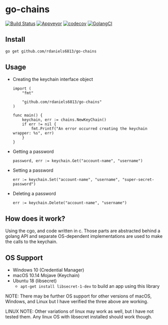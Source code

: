 # go-chains

[![Build Status](https://travis-ci.org/rdaniels6813/go-chains.svg?branch=master)](https://travis-ci.org/rdaniels6813/go-chains)
[![Appveyor](https://ci.appveyor.com/api/projects/status/github/rdaniels6813/go-chains?svg=true)](https://ci.appveyor.com/project/RyanDaniels/go-chains)
[![codecov](https://codecov.io/gh/rdaniels6813/go-chains/branch/master/graph/badge.svg)](https://codecov.io/gh/rdaniels6813/go-chains)
[![GolangCI](https://golangci.com/badges/github.com/rdaniels6813/cli-manager.svg)](https://golangci.com)

## Install

```sh
go get github.com/rdaniels6813/go-chains
```

## Usage

- Creating the keychain interface object

  ```golang
  import (
      "fmt"

      "github.com/rdaniels6813/go-chains"
  )

  func main() {
      keychain, err := chains.NewKeyChain()
      if err != nil {
          fmt.Printf("An error occurred creating the keychain wrapper: %s", err)
      }
  }
  ```

- Getting a password

  ```golang
  password, err := keychain.Get("account-name", "username")
  ```

- Setting a password

  ```golang
  err := keychain.Set("account-name", "username", "super-secret-password")
  ```

- Deleting a password
  ```golang
  err := keychain.Delete("account-name", "username")
  ```

## How does it work?

Using the cgo, and code written in c. Those parts are abstracted behind a golang API and separate OS-dependent implementations are used to make the calls to the keychain.

## OS Support

- Windows 10 (Credential Manager)
- macOS 10.14 Mojave (Keychain)
- Ubuntu 18 (libsecret)
  - `apt-get install libsecret-1-dev` to build an app using this library

NOTE: There may be further OS support for other versions of macOS, Windows, and Linux but I have verified the three above are working.

LINUX NOTE: Other variations of linux may work as well, but I have not tested them. Any linux OS with libsecret installed should work though.
